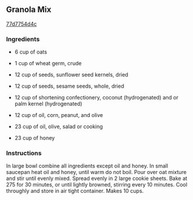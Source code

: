 ## Granola Mix

[77d7754d4c](http://www.food.com/recipe/granola-mix-164454)

### Ingredients

 - 6 cup of oats

 - 1 cup of wheat germ, crude

 - 12 cup of seeds, sunflower seed kernels, dried

 - 12 cup of seeds, sesame seeds, whole, dried

 - 12 cup of shortening confectionery, coconut (hydrogenated) and or palm kernel (hydrogenated)

 - 12 cup of oil, corn, peanut, and olive

 - 23 cup of oil, olive, salad or cooking

 - 23 cup of honey

### Instructions

In large bowl combine all ingredients except oil and honey. In small saucepan heat oil and honey, until warm do not boil. Pour over oat mixture and stir until evenly mixed. Spread evenly in 2 large cookie sheets. Bake at 275 for 30 minutes, or until lightly browned, stirring every 10 minutes. Cool throughly and store in air tight container. Makes 10 cups.